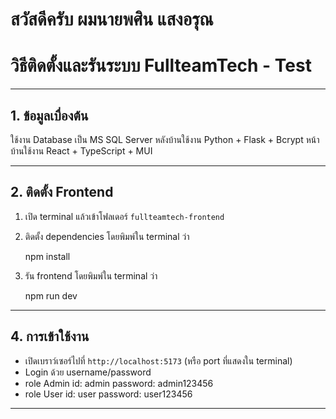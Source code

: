 # สวัสดีครับ ผมนายพศิน แสงอรุณ 

# วิธีติดตั้งและรันระบบ FullteamTech - Test

----------

## 1. ข้อมูลเบื่องต้น
 ใช้งาน Database เป็น MS SQL Server
 หลังบ้านใช้งาน Python + Flask + Bcrypt
 หน้าบ้านใช้งาน React + TypeScript + MUI 

----------

## 2. ติดตั้ง Frontend

1. เปิด terminal แล้วเข้าโฟลเดอร์ `fullteamtech-frontend`
2. ติดตั้ง dependencies โดยพิมพ์ใน terminal ว่า

    npm install

3. รัน frontend โดยพิมพ์ใน terminal ว่า

    npm run dev

----------

## 4. การเข้าใช้งาน

- เปิดเบราว์เซอร์ไปที่ `http://localhost:5173` (หรือ port ที่แสดงใน terminal)
- Login ด้วย username/password 
- role Admin id: admin password: admin123456
- role User id: user password: user123456

----------



